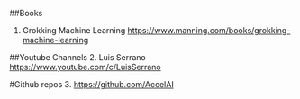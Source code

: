
##Books
1. Grokking Machine Learning
https://www.manning.com/books/grokking-machine-learning


##Youtube Channels
2. Luis Serrano
https://www.youtube.com/c/LuisSerrano

#Github repos
3. https://github.com/AccelAI
